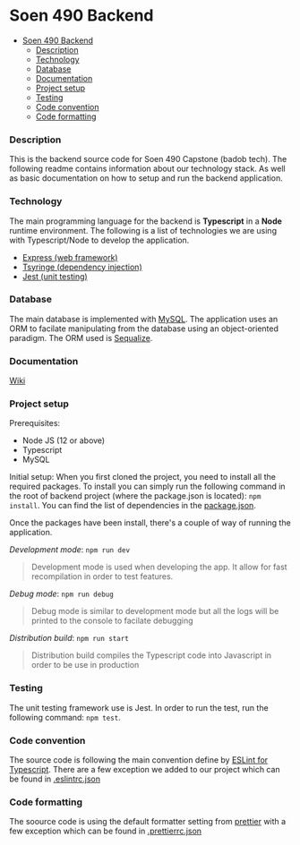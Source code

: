 # Soen 490 Backend

- [Soen 490 Backend](#soen-490-backend)
    - [Description](#description)
    - [Technology](#technology)
    - [Database](#database)
    - [Documentation](#documentation)
    - [Project setup](#project-setup)
    - [Testing](#testing)
    - [Code convention](#code-convention)
    - [Code formatting](#code-formatting)
  
### Description
This is the backend source code for Soen 490 Capstone (badob tech). The following readme contains information about our technology stack. As well as basic documentation on how to setup and run the backend application. 

### Technology
The main programming language for the backend is **Typescript** in a **Node** runtime environment. The following is a list of technologies we are using with Typescript/Node to develop the application.

- [Express (web framework)](https://expressjs.com/)
- [Tsyringe (dependency injection)](https://github.com/microsoft/tsyringe)
- [Jest (unit testing)](https://jestjs.io/)

### Database
The main database is implemented with [MySQL](https://www.mysql.com/). The application uses an ORM to facilate manipulating from the database using an object-oriented paradigm. The ORM used is [Sequalize](https://sequelize.org/).

### Documentation 

[Wiki]()

### Project setup
Prerequisites:

- Node JS (12 or above)
- Typescript
- MySQL

Initial setup:
When you first cloned the project, you need to install all the required packages. To install you can simply run the following command in the root of backend project (where the package.json is located): `npm install`. You can find the list of dependencies in the [package.json](package.json). 

Once the packages have been install, there's a couple of way of running the application.

*Development mode*: `npm run dev` 
> Development mode is used when developing the app. It allow for fast recompilation in order to test features.
> >
*Debug mode*: `npm run debug`
> Debug mode is similar to development mode but all the logs will be printed to the console to facilate debugging
> 
*Distribution build*: `npm run start`
> Distribution build compiles the Typescript code into Javascript in order to be use in production

### Testing
The unit testing framework use is Jest. In order to run the test, run the following command: `npm test`. 

### Code convention
The source code is following the main convention define by [ESLint for Typescript](https://github.com/typescript-eslint/typescript-eslint/tree/master/packages/eslint-plugin). There are a few exception we added to our project which can be found in [.eslintrc.json](.eslintrc.json)

### Code formatting
The soource code is using the default formatter setting from [prettier](https://prettier.io/) with a few exception which can be found in [.prettierrc.json](.prettierrc.json)

